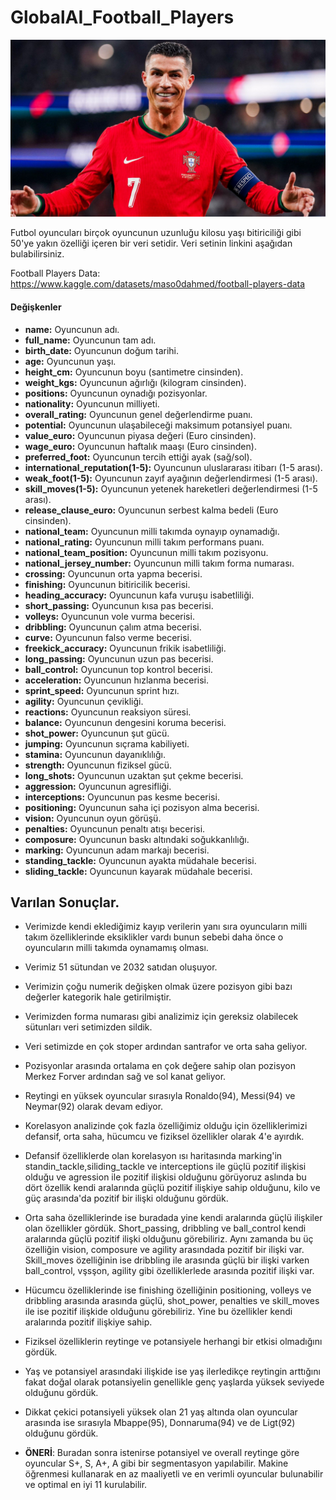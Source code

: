 # GlobalAI_Football_Players
![image](https://raw.githubusercontent.com/Yusufktkoglu/GlobalAI_Football_Players/main/cr7.jpg)

Futbol oyuncuları birçok oyuncunun uzunluğu kilosu yaşı bitiriciliği gibi 50'ye yakın özelliği içeren bir veri setidir. Veri setinin linkini aşağıdan bulabilirsiniz.

Football Players Data: https://www.kaggle.com/datasets/maso0dahmed/football-players-data

#### Değişkenler

* **name:** Oyuncunun adı.  
* **full_name:** Oyuncunun tam adı.  
* **birth_date:** Oyuncunun doğum tarihi.  
* **age:** Oyuncunun yaşı.  
* **height_cm:** Oyuncunun boyu (santimetre cinsinden).  
* **weight_kgs:** Oyuncunun ağırlığı (kilogram cinsinden).  
* **positions:** Oyuncunun oynadığı pozisyonlar.  
* **nationality:** Oyuncunun milliyeti.  
* **overall_rating:** Oyuncunun genel değerlendirme puanı.  
* **potential:** Oyuncunun ulaşabileceği maksimum potansiyel puanı.  
* **value_euro:** Oyuncunun piyasa değeri (Euro cinsinden).  
* **wage_euro:** Oyuncunun haftalık maaşı (Euro cinsinden).  
* **preferred_foot:** Oyuncunun tercih ettiği ayak (sağ/sol).  
* **international_reputation(1-5):** Oyuncunun uluslararası itibarı (1-5 arası).  
* **weak_foot(1-5):** Oyuncunun zayıf ayağının değerlendirmesi (1-5 arası).  
* **skill_moves(1-5):** Oyuncunun yetenek hareketleri değerlendirmesi (1-5 arası).   
* **release_clause_euro:** Oyuncunun serbest kalma bedeli (Euro cinsinden).  
* **national_team:** Oyuncunun milli takımda oynayıp oynamadığı.  
* **national_rating:** Oyuncunun milli takım performans puanı.  
* **national_team_position:** Oyuncunun milli takım pozisyonu.  
* **national_jersey_number:** Oyuncunun milli takım forma numarası.  
* **crossing:** Oyuncunun orta yapma becerisi.  
* **finishing:** Oyuncunun bitiricilik becerisi.  
* **heading_accuracy:** Oyuncunun kafa vuruşu isabetliliği.  
* **short_passing:** Oyuncunun kısa pas becerisi.  
* **volleys:** Oyuncunun vole vurma becerisi.  
* **dribbling:** Oyuncunun çalım atma becerisi.  
* **curve:** Oyuncunun falso verme becerisi.  
* **freekick_accuracy:** Oyuncunun frikik isabetliliği.  
* **long_passing:** Oyuncunun uzun pas becerisi.  
* **ball_control:** Oyuncunun top kontrol becerisi.  
* **acceleration:** Oyuncunun hızlanma becerisi.  
* **sprint_speed:** Oyuncunun sprint hızı.  
* **agility:** Oyuncunun çevikliği.  
* **reactions:** Oyuncunun reaksiyon süresi.  
* **balance:** Oyuncunun dengesini koruma becerisi.  
* **shot_power:** Oyuncunun şut gücü.  
* **jumping:** Oyuncunun sıçrama kabiliyeti.  
* **stamina:** Oyuncunun dayanıklılığı.  
* **strength:** Oyuncunun fiziksel gücü.  
* **long_shots:** Oyuncunun uzaktan şut çekme becerisi.  
* **aggression:** Oyuncunun agresifliği.  
* **interceptions:** Oyuncunun pas kesme becerisi.  
* **positioning:** Oyuncunun saha içi pozisyon alma becerisi.  
* **vision:** Oyuncunun oyun görüşü.  
* **penalties:** Oyuncunun penaltı atışı becerisi.  
* **composure:** Oyuncunun baskı altındaki soğukkanlılığı.  
* **marking:** Oyuncunun adam markajı becerisi.  
* **standing_tackle:** Oyuncunun ayakta müdahale becerisi.  
* **sliding_tackle:** Oyuncunun kayarak müdahale becerisi.

## Varılan Sonuçlar.

* Verimizde kendi eklediğimiz kayıp verilerin yanı sıra oyuncuların milli takım özelliklerinde eksiklikler vardı bunun sebebi daha önce o oyuncuların milli takımda oynamamış olması.
*  Verimiz 51 sütundan ve 2032 satıdan oluşuyor.
*  Verimizin çoğu numerik değişken olmak üzere pozisyon gibi bazı değerler kategorik hale getirilmiştir.
*  Verimizden forma numarası gibi analizimiz için gereksiz olabilecek sütunları veri setimizden sildik.
*  Veri setimizde en çok stoper ardından santrafor ve orta saha geliyor.
*  Pozisyonlar arasında ortalama en çok değere sahip olan pozisyon Merkez Forver ardından sağ ve sol kanat geliyor.
*  Reytingi en yüksek oyuncular sırasıyla Ronaldo(94), Messi(94) ve Neymar(92) olarak devam ediyor.
*  Korelasyon analizinde çok fazla özelliğimiz olduğu için özelliklerimizi defansif, orta saha, hücumcu ve fiziksel özellikler olarak 4'e ayırdık.
*  Defansif özelliklerde olan korelasyon ısı haritasında marking'in standin_tackle,siliding_tackle ve interceptions ile güçlü pozitif ilişkisi olduğu ve agression ile pozitif ilişkisi olduğunu görüyoruz aslında bu dört özellik kendi aralarında güçlü pozitif ilişkiye sahip olduğunu, kilo ve güç arasında'da pozitif bir ilişki olduğunu gördük.
*  Orta saha özelliklerinde ise buradada yine kendi aralarında güçlü ilişkiler olan özellikler gördük. Short_passing, dribbling ve ball_control kendi aralarında güçlü pozitif ilişki olduğunu görebiliriz. Aynı zamanda bu üç özelliğin vision, composure ve agility arasındada pozitif bir ilişki var. Skill_moves özelliğinin ise dribbling ile arasında güçlü bir ilişki varken ball_control, vşsşon, agility gibi özelliklerlede arasında pozitif ilişki var.
*  Hücumcu özelliklerinde ise finishing özelliğinin positioning, volleys ve dribbling arasında arasında güçlü, shot_power, penalties ve skill_moves ile ise pozitif ilişkide olduğunu görebiliriz. Yine bu özellikler kendi aralarında pozitif ilişkiye sahip.
*  Fiziksel özelliklerin reytinge ve potansiyele herhangi bir etkisi olmadığını gördük.
*  Yaş ve potansiyel arasındaki ilişkide ise yaş ilerledikçe reytingin arttığını fakat doğal olarak potansiyelin genellikle genç yaşlarda yüksek seviyede olduğunu gördük.
*  Dikkat çekici potansiyeli yüksek olan 21 yaş altında olan oyuncular arasında ise sırasıyla Mbappe(95), Donnaruma(94) ve de Ligt(92) olduğunu gördük.


* **ÖNERİ**: Buradan sonra istenirse potansiyel ve overall reytinge göre oyuncular S+, S, A+, A gibi bir segmentasyon yapılabilir. Makine öğrenmesi kullanarak en az maaliyetli ve en verimli oyuncular bulunabilir ve optimal en iyi 11 kurulabilir.
